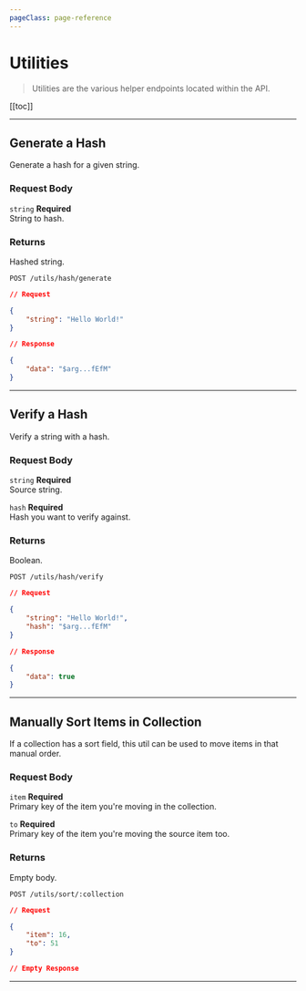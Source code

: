 ```yaml
---
pageClass: page-reference
---
```


# Utilities

<div class="two-up">
<div class="left">

> Utilities are the various helper endpoints located within the API.

</div>
<div class="right">

[[toc]]

</div>
</div>

---

## Generate a Hash

Generate a hash for a given string.

<div class="two-up">
<div class="left">

### Request Body

<div class="definitions">

`string` **Required**\
String to hash.

</div>

### Returns

Hashed string.

</div>
<div class="right">

```
POST /utils/hash/generate
```

```json
// Request

{
	"string": "Hello World!"
}
```

```json
// Response

{
	"data": "$arg...fEfM"
}
```

</div>
</div>

---

## Verify a Hash

Verify a string with a hash.

<div class="two-up">
<div class="left">

### Request Body

<div class="definitions">

`string` **Required**\
Source string.

`hash` **Required**\
Hash you want to verify against.

</div>

### Returns

Boolean.

</div>
<div class="right">

```
POST /utils/hash/verify
```

```json
// Request

{
	"string": "Hello World!",
	"hash": "$arg...fEfM"
}
```

```json
// Response

{
	"data": true
}
```

</div>
</div>

---

## Manually Sort Items in Collection

If a collection has a sort field, this util can be used to move items in that manual order.

<div class="two-up">
<div class="left">

### Request Body

<div class="definitions">

`item` **Required**\
Primary key of the item you're moving in the collection.

`to` **Required**\
Primary key of the item you're moving the source item too.

</div>

### Returns

Empty body.

</div>
<div class="right">

```
POST /utils/sort/:collection
```

```json
// Request

{
	"item": 16,
	"to": 51
}
```

```json
// Empty Response
```

</div>
</div>

---
